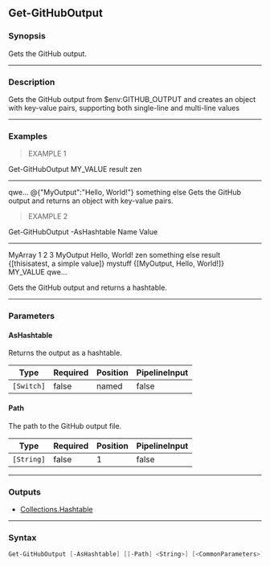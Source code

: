 Get-GitHubOutput
----------------

### Synopsis
Gets the GitHub output.

---

### Description

Gets the GitHub output from $env:GITHUB_OUTPUT and creates an object with key-value pairs, supporting both single-line and multi-line values

---

### Examples
> EXAMPLE 1

Get-GitHubOutput
MY_VALUE         result                       zen
--------         ------                       ---
qwe…             @{"MyOutput":"Hello, World!"} something else
Gets the GitHub output and returns an object with key-value pairs.
> EXAMPLE 2

Get-GitHubOutput -AsHashtable
Name                           Value
----                           -----
MyArray                        1 2 3
MyOutput                       Hello, World!
zen                            something else
result                         {[thisisatest, a simple value]}
mystuff                        {[MyOutput, Hello, World!]}
MY_VALUE                       qwe…

Gets the GitHub output and returns a hashtable.

---

### Parameters
#### **AsHashtable**
Returns the output as a hashtable.

|Type      |Required|Position|PipelineInput|
|----------|--------|--------|-------------|
|`[Switch]`|false   |named   |false        |

#### **Path**
The path to the GitHub output file.

|Type      |Required|Position|PipelineInput|
|----------|--------|--------|-------------|
|`[String]`|false   |1       |false        |

---

### Outputs
* [Collections.Hashtable](https://learn.microsoft.com/en-us/dotnet/api/System.Collections.Hashtable)

---

### Syntax
```PowerShell
Get-GitHubOutput [-AsHashtable] [[-Path] <String>] [<CommonParameters>]
```
